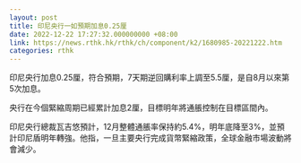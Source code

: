```yaml
---
layout: post
title: 印尼央行一如預期加息0.25厘
date: 2022-12-22 17:27:32.000000000 +08:00
link: https://news.rthk.hk/rthk/ch/component/k2/1680985-20221222.htm
categories: rthk
---
```


印尼央行加息0.25厘，符合預期，7天期逆回購利率上調至5.5厘，是自8月以來第5次加息。

央行在今個緊縮周期已經累計加息2厘，目標明年將通脹控制在目標區間內。

印尼央行總裁瓦吉悠預計，12月整體通脹率保持約5.4%，明年底降至3%，並預計印尼盾明年轉強。他指，一旦主要央行完成貨幣緊縮政策，全球金融市場波動將會減少。
